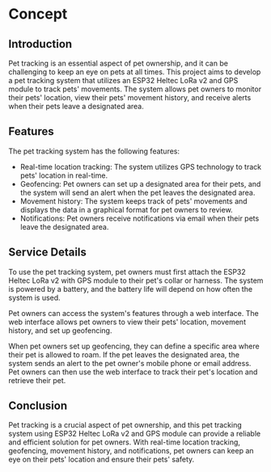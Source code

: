 # Concept 

## Introduction 
Pet tracking is an essential aspect of pet ownership, and it can be challenging to keep an eye on pets at all times. This project aims to develop a pet tracking system that utilizes an ESP32 Heltec LoRa v2 and GPS module to track pets' movements. The system allows pet owners to monitor their pets' location, view their pets' movement history, and receive alerts when their pets leave a designated area.

## Features
The pet tracking system has the following features:
- Real-time location tracking: The system utilizes GPS technology to track pets' location in real-time.
- Geofencing: Pet owners can set up a designated area for their pets, and the system will send an alert when the pet leaves the designated area.
- Movement history: The system keeps track of pets' movements and displays the data in a graphical format for pet owners to review.
- Notifications: Pet owners receive notifications via email when their pets leave the designated area.

## Service Details
To use the pet tracking system, pet owners must first attach the ESP32 Heltec LoRa v2 with GPS module to their pet's collar or harness. The system is powered by a battery, and the battery life will depend on how often the system is used.

Pet owners can access the system's features through a web interface. The web interface allows pet owners to view their pets' location, movement history, and set up geofencing.

When pet owners set up geofencing, they can define a specific area where their pet is allowed to roam. If the pet leaves the designated area, the system sends an alert to the pet owner's mobile phone or email address. Pet owners can then use the web interface to track their pet's location and retrieve their pet.

## Conclusion
Pet tracking is a crucial aspect of pet ownership, and this pet tracking system using ESP32 Heltec LoRa v2 and GPS module can provide a reliable and efficient solution for pet owners. With real-time location tracking, geofencing, movement history, and notifications, pet owners can keep an eye on their pets' location and ensure their pets' safety.
